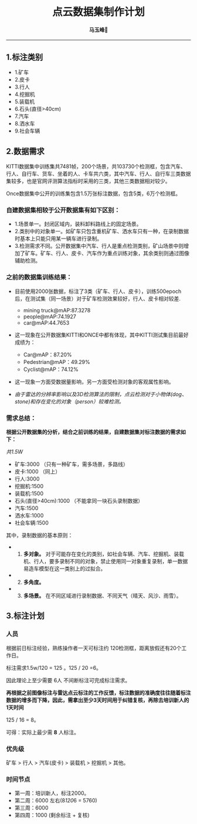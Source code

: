 # <div align ='center'> 点云数据集制作计划 </div>
#### <p align = "center">马玉峰📜</p>

-----

## 1.标注类别

- 1.矿车
- 2.皮卡
- 3.行人
- 4.挖掘机
- 5.装载机
- 6.石头(直径>40cm)
- 7.汽车
- 8.洒水车
- 9.社会车辆

## 2.数据需求

KITTI数据集中训练集共7481帧，200个场景，共103730个检测框，包含汽车、行人、自行车、货车、坐着的人、卡车共六类，其中汽车、行人、自行车三类数据集较多，也是官网评测算法指标时采用的三类，其他三类数据相对较少。

Once数据集中公开的训练集包含1.5万张标注数据，包含5类，6万个检测框。

### 自建数据集相较于公开数据集有如下区别：

- 1.场景单一。封闭区域内，装料卸料路线上的固定场景。
- 2.类别中的对象单一。如矿车只包含重机矿车、洒水车只有一种，在录制数据时基本上只能只用某一辆车进行录制。
- 3.检测需求不同。公开数据集中汽车、行人是重点检测类别，矿山场景中则增加了矿车。矿车、行人、皮卡、汽车作为重点训练对象，其余类别则通过图像辅助检测。

### 之前的数据集训练结果：
 
- 目前使用2000张数据，标注了3类（矿车、行人、皮卡），训练500epoch后，在测试集（同一场景）对于矿车检测效果较好，行人、皮卡相对较差.
    - mining truck@mAP:87.3278
    - people@mAP:74.1927
    - car@mAP:44.7653

- 这一现象在公开数据集KITTI和ONCE中都有体现，其中KITTI测试集目前最好成绩为：
    -  Car@mAP：87.20%
    - Pedestrian@mAP：49.29%
    - Cyclist@mAP：74.12%

- 这一现象一方面受数据量影响，另一方面受检测对象的客观属性影响。

- *由于雷达的分辨率影响以及3D检测算法的限制，点云检测对于小物体(dog、stone)和存在变化的对象（person）较难检测。*

### 需求总结：

**根据公开数据集的分析，结合之前训练的结果，自建数据集对标注数据的需求如下：**

*共1.5W*

- 矿车:3000 （只有一种矿车，需多场景，多路线）
- 皮卡:1000  （同上）
- 行人:3000  
- 挖掘机:1500
- 装载机:1500
- 石头(直径>40cm):1000 （不能拿同一块石头录制数据）
- 汽车:1500
- 洒水车:1000
- 社会车辆:1500

其中，录制数据的基本原则：

- 1. **多对象。** 对于可能存在变化的类别，如社会车辆、汽车、挖掘机、装载机、行人，要多录制不同的对象，禁止使用同一对象重复录制，单一数据易造车模型在这一类别上的过拟合。

- 2. **多角度。**

- 3. **多场景。** 在不同区域进行录制数据、不同天气（晴天、风沙、雨雪）。

## 3.标注计划

### **人员**

根据前日标注经验，熟练操作者一天可标注约 120检测框，距离放假还有20个工作日。

标注需求1.5w/120 = 125 。125 / 20 =6。

因此理论上至少需要 6人 不间断标注可完成标注需求。

**再根据之前图像标注与雷达点云标注的工作反馈，标注数据的准确度往往随着标注数据的增多而下降，因此，需拿出至少3天时间用于纠错复核，再除去培训新人的1天时间**

125 / 16 = 8。

可得：实际上最少需 **8** 人标注。

### **优先级**

矿车 > 行人 > 汽车(皮卡) > 装载机 > 挖掘机 > 其他。

### **时间节点**

- 第一周：培训新人，标注2000。
- 第二周：6000 左右(8*120*6 = 5760)
- 第三周：6000
- 第四周：1000 (剩余标注 + 复核)
